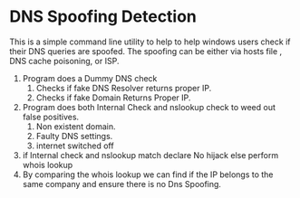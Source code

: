 # DNS Spoofing Detection #

This is a simple command line utility to help to help windows users check if their DNS queries are spoofed.
The spoofing can be either via hosts file , DNS cache poisoning, or ISP.

1. Program does a Dummy DNS check
	1. Checks if fake DNS Resolver returns proper IP.
	2. Checks if fake Domain Returns Proper IP.
2. Program does both Internal Check and nslookup check to weed out false positives.
	1. Non existent domain.
	2. Faulty DNS settings.
	3. internet switched off
3. if Internal check and nslookup match declare No hijack else perform whois lookup
4. By comparing the whois lookup we can find if the IP belongs to the same company and ensure there is no Dns Spoofing.